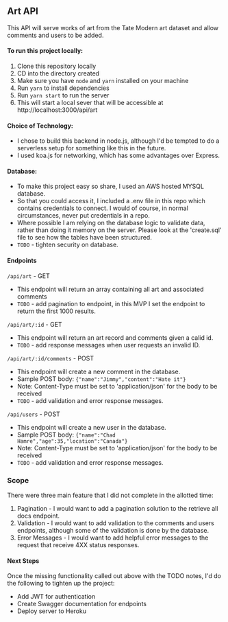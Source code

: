 ## Art API

This API will serve works of art from the Tate Modern art dataset and allow comments and users to be added.

#### To run this project locally:

1. Clone this repository locally
1. CD into the directory created
1. Make sure you have `node` and `yarn` installed on your machine
1. Run `yarn` to install dependencies
1. Run `yarn start` to run the server
1. This will start a local sever that will be accessible at http://localhost:3000/api/art

#### Choice of Technology:

- I chose to build this backend in node.js, although I'd be tempted to do a serverless setup for something like this in the future.
- I used koa.js for networking, which has some advantages over Express.

#### Database:

- To make this project easy so share, I used an AWS hosted MYSQL database.
- So that you could access it, I included a .env file in this repo which contains credentials to connect. I would of course, in normal circumstances, never put credentials in a repo.
- Where possible I am relying on the database logic to validate data, rather than doing it memory on the server. Please look at the 'create.sql' file to see how the tables have been structured.
- `TODO` - tighten security on database.

#### Endpoints

`/api/art` - GET

- This endpoint will return an array containing all art and associated comments
- `TODO` - add pagination to endpoint, in this MVP I set the endpoint to return the first 1000 results.

`/api/art/:id` - GET

- This endpoint will return an art record and comments given a calid id.
- `TODO` - add response messages when user requests an invalid ID.

`/api/art/:id/comments` - POST

- This endpoint will create a new comment in the database.
- Sample POST body: `{"name":"Jimmy","content":"Hate it"}`
- Note: Content-Type must be set to 'application/json' for the body to be received
- `TODO` - add validation and error response messages.

`/api/users` - POST

- This endpoint will create a new user in the database.
- Sample POST body: `{"name":"Chad Hamre","age":35,"location":"Canada"}`
- Note: Content-Type must be set to 'application/json' for the body to be received
- `TODO` - add validation and error response messages.

### Scope

There were three main feature that I did not complete in the allotted time:

1. Pagination - I would want to add a pagination solution to the retrieve all docs endpoint.
1. Validation - I would want to add validation to the comments and users endpoints, although some of the validation is done by the database.
1. Error Messages - I would want to add helpful error messages to the request that receive 4XX status responses.

#### Next Steps

Once the missing functionality called out above with the TODO notes, I'd do the following to tighten up the project:

- Add JWT for authentication
- Create Swagger documentation for endpoints
- Deploy server to Heroku
